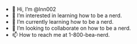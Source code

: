 - 👋 Hi, I’m @lnn002
- 👀 I’m interested in learning how to be a nerd.
- 🌱 I’m currently learning how to be a nerd.
- 💞️ I’m looking to collaborate on how to be a nerd.
- 📫 How to reach me at 1-800-bea-nerd.

<!---
lnn002/lnn002 is a ✨ special ✨ repository because its `README.md` (this file) appears on your GitHub profile.
You can click the Preview link to take a look at your changes.
--->
